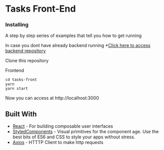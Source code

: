 # Tasks Front-End

### Installing

A step by step series of examples that tell you how to get running

In case you dont have already backend running *[Click here to access backend repository](https://github.com/danielruaro/tasks-back)

Clone this repository

Frontend
```
cd tasks-front
yarn
yarn start
```

Now you can access at http://localhost:3000

## Built With

* [React](https://pt-br.reactjs.org/docs/getting-started.html) - For building composable user interfaces 
* [StyledComponents](https://styled-components.com/docs) - Visual primitives for the component age. Use the best bits of ES6 and CSS to style your apps without stress.
* [Axios](https://github.com/axios/axios) - HTTTP Client to make http requests
